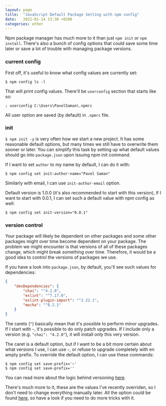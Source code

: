 ```yaml
---
layout: page
title:  "JavaScript Default Package Setting with npm config"
date:   2021-01-14 13:30 +0200
categories: other
---
```


Npm package manager has much more to it than just `npm init` or `npm install`. There's also a bunch of config options that could save some time later or save a lot of trouble with managing package versions.

### current config

First off, it's useful to know what config values are currently set:

```
$ npm config ls -l
```

That will print config values. There'll be `userconfig` section that starts like so:

```
; userconfig C:\Users\PavelSaman\.npmrc
```

All user option are saved (by default) in `.npmrc` file.

### init

`$ npm init -y` is very often how we start a new project. It has some reasonable default options, but many times we still have to overwrite them sooner or later. You can simplify this task by setting up what default values should go into `package.json` upon issuing npm init command.

If I want to set `author` to my name by default, I can do it with:

```
$ npm config set init-author-name="Pavel Saman"
```

Similarly with email, I can use `init-author-email` option.

Default version is 1.0.0 (it's also recommended to start with this version), if I want to start with 0.0.1, I can set such a default value with npm config as well:

```
$ npm config set init-version="0.0.1"
```

### version control

Your package will likely be dependent on other packages and some other packages might over time become dependent on your package. The problem we might encounter is that versions of all of these packages change, which might break something over time. Therefore, it would be a good idea to control the versions of packages we use.

If you have a look into `package.json`, by default, you'll see such values for dependencies:

```json
{
    "devDependencies": {
        "chai": "^4.2.0",
        "eslint": "^7.17.0",
        "eslint-plugin-import": "^2.22.1",
        "mocha": "^8.2.1"
    }
}
```

The carets (`^`) basically mean that it's possible to perform minor upgrades. If I start with `~`, it's possible to do only patch upgrades. If I include only a version (e.g. `"chai": "4.2.0"`), it will install only this very version.

The caret is a default option, but if I want to be a bit more certain about what versions I use, I can use `~`, or refuse to upgrade completely with en ampty prefix. To override the default option, I can use these commands:

```
$ npm config set save-prefix='~'
$ npm config set save-prefix=''
```

You can read more about the logic behind versioning [here](https://docs.npmjs.com/about-semantic-versioning).

There's much more to it, these are the values I've recently overriden, so I don't need to change everything manually later. All the option could be found [here](https://docs.npmjs.com/cli/v6/using-npm/config), so have a look if you need to do more tricks with it.